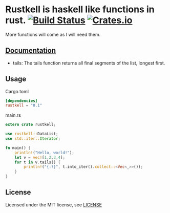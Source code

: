 # Rustkell is haskell like functions in rust. [![Build Status](https://travis-ci.org/AnickaBurova/rustkell.svg?branch=master)](https://travis-ci.org/AnickaBurova/rustkell) [![Crates.io](https://img.shields.io/crates/v/rustkell.svg)](https://crates.io/crates/rustkell)
More functions will come as I will need them.

## [Documentation](https://docs.rs/rustkell/0.1.0/rustkell/)


* tails: The tails function returns all final segments of the list, longest first.


## Usage
Cargo.toml
```toml
[dependencies]
rustkell = "0.1"
```

main.rs
```rust
extern crate rustkell;

use rustkell::DataList;
use std::iter::Iterator;

fn main() {
    println!("Hello, world!");
    let v = vec![1,2,3,4];
    for t in v.tails() {
        println!("{:?}", t.into_iter().collect::<Vec<_>>());
    }
}
```

## License

Licensed under the MIT license, see [LICENSE](LICENSE)
